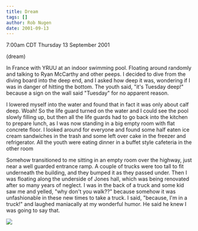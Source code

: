 ```yaml
---
title: Dream
tags: []
author: Rob Nugen
date: 2001-09-13
---
```


<title></title>
<p class=date>7:00am CDT Thursday 13 September 2001</p>
<p class=note>(dream)</p>

<p class=dream>In France with YRUU at an indoor swimming pool.
Floating around randomly and talking to Ryan McCarthy and other
peeps.  I decided to dive from the diving board into the deep end, and
I asked how deep it was, wondering if I was in danger of hitting the
bottom.  The youth said, "it's Tuesday deep!" because a sign on the
wall said "Tuesday" for no apparent reason.</p>

<p class=dream>I lowered myself into the water and found that in fact
it was only about calf deep.  Woah!  So the life guard turned on the
water and I could see the pool slowly filling up, but then all the
life guards had to go back into the kitchen to prepare lunch, as I was
now standing in a big empty room with flat concrete floor.  I looked
around for everyone and found some half eaten ice cream sandwiches in
the trash and some left over cake in the freezer and refrigerator.
All the youth were eating dinner in a buffet style cafeteria in the
other room</p>

<p class=dream>Somehow transitioned to me sitting in an empty room
over the highway, just near a well guarded entrance ramp.  A couple of
trucks were too tall to fit underneath the building, and they bumped
it as they passed under.  Then I was floating along the underside of
Jones hall, which was being renovated after so many years of
neglect.  I was in the back of a truck and some kid saw me and yelled,
"why don't you walk??" because somehow it was unfashionable in these
new times to take a truck.  I said, "because, I'm in a truck!" and
laughed maniacally at my wonderful humor.  He said he knew I was going
to say that.</p>

<p><img src='/images/rob/wL-ROB.gif'/></p>

